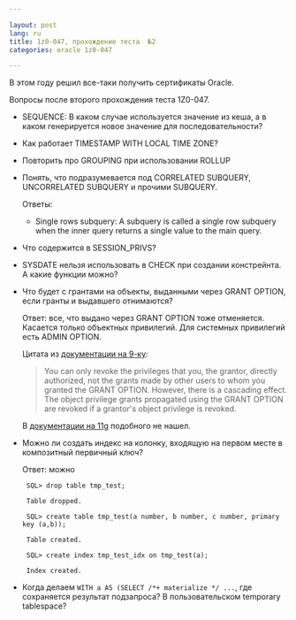 ```yaml
---

layout: post  
lang: ru
title: 1z0-047, прохождение теста  №2  
categories: oracle 1z0-047  

---
```


В этом году решил все-таки получить сертификаты Oracle. 

Вопросы после второго прохождения теста 1Z0-047.

* SEQUENCE: В каком случае используется значение из кеша, а в каком
  генерируется новое значение для последовательности?

* Как работает TIMESTAMP WITH LOCAL TIME ZONE?

* Повторить про GROUPING при использовании ROLLUP

* Понять, что подразумевается под CORRELATED SUBQUERY, UNCORRELATED SUBQUERY 
  и прочими SUBQUERY.

  Ответы:
  
  * Single rows subquery: A subquery is called a single row subquery when the inner
    query returns a single value to the main query.

* Что содержится в SESSION_PRIVS?

* SYSDATE нельзя использовать в CHECK при создании констрейнта. А какие
  функции можно?

* Что будет с грантами на объекты, выданными через GRANT OPTION, если гранты
  и выдавшего отнимаются?

  Ответ: все, что выдано через GRANT OPTION тоже отменяется. Касается только
  объектных привилегий. Для системных привилегий есть ADMIN OPTION.

  Цитата из [документации на 9-ку](http://docs.oracle.com/cd/B10500_01/server.920/a96521/privs.htm):
  
  > You can only revoke the privileges that you, the grantor, directly authorized, not the
  > grants made by other users to whom you granted the GRANT OPTION. However, there
  > is a cascading effect. The object privilege grants propagated using the GRANT OPTION
  > are revoked if a grantor's object privilege is revoked.
  
  В [документации на 11g](http://docs.oracle.com/cd/E11882_01/network.112/e16543/authorization.htm#autoId8)
  подобного не нашел.
  
* Можно ли создать индекс на колонку, входящую на первом месте в композитный первичный ключ?

  Ответ: можно
  
       SQL> drop table tmp_test;

       Table dropped.

       SQL> create table tmp_test(a number, b number, c number, primary key (a,b));

       Table created.

       SQL> create index tmp_test_idx on tmp_test(a);

       Index created.  

* Когда делаем `WITH a AS (SELECT /*+ materialize */ ...`, где сохраняется результат подзапроса?
  В пользовательском temporary tablespace?

